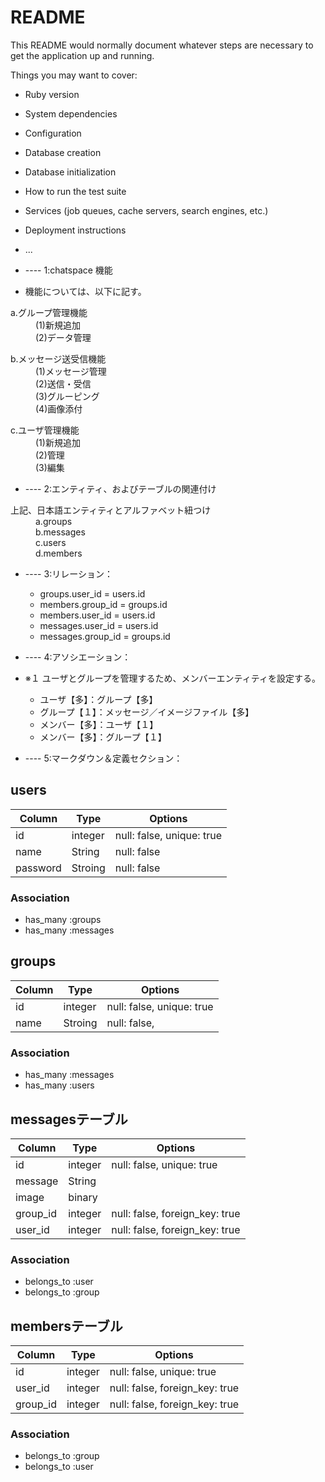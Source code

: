 # README

This README would normally document whatever steps are necessary to get the
application up and running.

Things you may want to cover:

* Ruby version
* System dependencies
* Configuration
* Database creation
* Database initialization
* How to run the test suite
* Services (job queues, cache servers, search engines, etc.)
* Deployment instructions
* ...

* ---- 1:chatspace 機能
* 機能については、以下に記す。

<dl>
  <dt>a.グループ管理機能</dt>
    <dd>(1)新規追加</dd>
    <dd>(2)データ管理</dd>
</dl>

<dl>
  <dt>b.メッセージ送受信機能</dt>
    <dd>(1)メッセージ管理</dd>
    <dd>(2)送信・受信</dd>
    <dd>(3)グルーピング</dd>
    <dd>(4)画像添付</dd>
</dl>

<dl>
  <dt>c.ユーザ管理機能</dt>
    <dd>(1)新規追加</dd>
    <dd>(2)管理</dd>
    <dd>(3)編集</dd>
</dl>


* ---- 2:エンティティ、およびテーブルの関連付け
<dl>
  <dt>上記、日本語エンティティとアルファベット紐つけ</dt>
    <dd>a.groups</dd>
    <dd>b.messages</dd>
    <dd>c.users</dd>
    <dd>d.members</dd>
</dl>

* ---- 3:リレーション：
  + groups.user_id = users.id
  + members.group_id = groups.id
  + members.user_id = users.id
  + messages.user_id = users.id
  + messages.group_id = groups.id

* ---- 4:アソシエーション：
* ※１  ユーザとグループを管理するため、メンバーエンティティを設定する。

  + ユーザ【多】：グループ【多】
  + グループ【１】：メッセージ／イメージファイル【多】
  + メンバー【多】：ユーザ【１】
  + メンバー【多】：グループ【１】

* ---- 5:マークダウン＆定義セクション：

## users

|Column       |Type     |Options                                      |
|------       |----     |-------                                      |
|id           |integer  |null: false, unique: true                    |
|name         |String   |null: false                                  |
|password     |Stroing  |null: false                                  |

### Association
- has_many :groups
- has_many :messages

## groups

|Column       |Type     |Options                                      |
|------       |----     |-------                                      |
|id           |integer  |null: false, unique: true                    |
|name         |Stroing  |null: false,                                 |

### Association
- has_many :messages
- has_many :users

## messagesテーブル

|Column       |Type     |Options                                      |
|------       |----     |-------                                      |
|id           |integer  |null: false, unique: true                    |
|message      |String   |                                             |
|image        |binary   |                                             |
|group_id     |integer  |null: false, foreign_key: true               |
|user_id      |integer  |null: false, foreign_key: true               |

### Association
- belongs_to :user
- belongs_to :group

## membersテーブル

|Column       |Type     |Options                                      |
|------       |----     |-------                                      |
|id           |integer  |null: false, unique: true                    |
|user_id      |integer  |null: false, foreign_key: true               |
|group_id     |integer  |null: false, foreign_key: true               |

### Association
- belongs_to :group
- belongs_to :user


